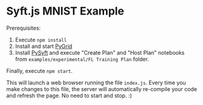 # Syft.js MNIST Example

Prerequisites:

1. Execute `npm install`
2. Install and start [PyGrid](https://github.com/OpenMined/pygrid)
3. Install [PySyft](https://github.com/OpenMined/PySyft) and execute "Create Plan" and "Host Plan" notebooks from `examples/experimental/FL Training Plan` folder.

Finally, execute `npm start`.

This will launch a web browser running the file `index.js`. Every time you make changes to this file, the server will automatically re-compile your code and refresh the page. No need to start and stop. :)
